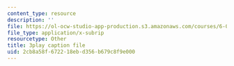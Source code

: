 ```yaml
---
content_type: resource
description: ''
file: https://ol-ocw-studio-app-production.s3.amazonaws.com/courses/6-033-computer-system-engineering-spring-2018/2cb8a58f672218ebd356b679c8f9e000_r2_-2KW76ec.srt
file_type: application/x-subrip
resourcetype: Other
title: 3play caption file
uid: 2cb8a58f-6722-18eb-d356-b679c8f9e000
---
```

